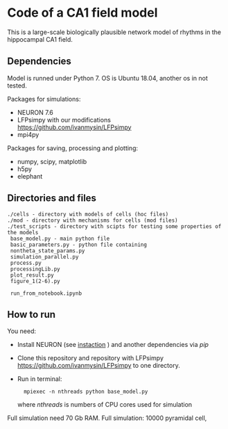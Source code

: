 Code of a CA1 field model
=========================

This is a large-scale biologically plausible network model of rhythms in the hippocampal CA1 field.

Dependencies
-----------------------------------
Model is runned under Python 7. OS is Ubuntu 18.04, another os in not tested.

Packages for simulations:
* NEURON 7.6
* LFPsimpy with our modifications <https://github.com/ivanmysin/LFPsimpy>
* mpi4py

Packages for saving, processing and plotting:
* numpy, scipy, matplotlib
* h5py
* elephant


Directories and files
-----------------------------------

    ./cells - directory with models of cells (hoc files)
    ./mod - directory with mechanisms for cells (mod files)
    ./test_scripts - directory with scipts for testing some properties of the models
     base_model.py - main python file
     basic_parameters.py - python file containing
     nontheta_state_params.py
     simulation_parallel.py
     process.py
     processingLib.py
     plot_result.py
     figure_1(2-6).py
     
     run_from_notebook.ipynb
     



How to run
-----------------------------------
You need:
* Install NEURON (see [instaction](https://www.neuron.yale.edu/neuron/download/compile_linux) )
  and another dependencies via *pip*
* Clone this repository and repository with LFPsimpy <https://github.com/ivanmysin/LFPsimpy> to one directory.
* Run in terminal:
  
        mpiexec -n nthreads python base_model.py
  where *nthreads* is numbers of CPU cores used for simulation

Full simulation need 70 Gb RAM.
Full simulation: 10000 pyramidal cell, 

